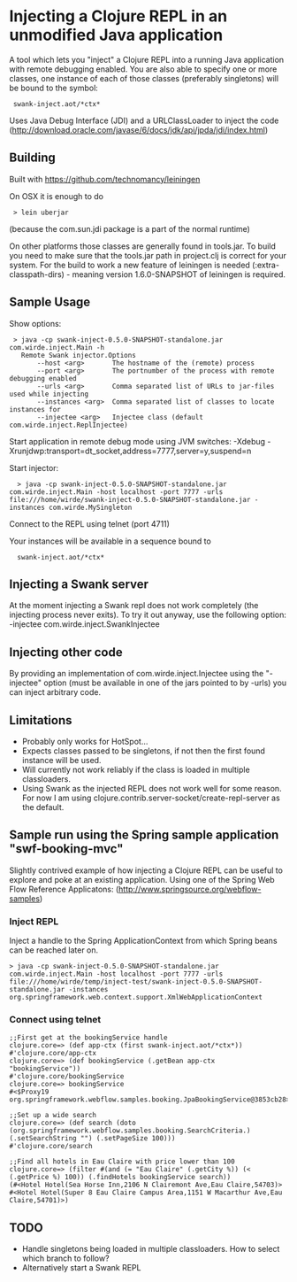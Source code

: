 # Injecting a Clojure REPL in an unmodified Java application 

A tool which lets you "inject" a Clojure REPL into a running Java application with remote debugging enabled. You are also able to specify one or more classes, one instance of each of those classes (preferably singletons) will be bound to the symbol:

     swank-inject.aot/*ctx*

Uses Java Debug Interface (JDI) and a URLClassLoader to inject the code (http://download.oracle.com/javase/6/docs/jdk/api/jpda/jdi/index.html)

## Building

Built with https://github.com/technomancy/leiningen

On OSX it is enough to do 

     > lein uberjar

(because the com.sun.jdi package is a part of the normal runtime)

On other platforms those classes are generally found in tools.jar. To build you need to make sure that the tools.jar path in project.clj is correct for your system. For the build to work a new feature of leiningen is needed (:extra-classpath-dirs) - meaning version 1.6.0-SNAPSHOT of leiningen is required.

## Sample Usage

Show options:

     > java -cp swank-inject-0.5.0-SNAPSHOT-standalone.jar com.wirde.inject.Main -h
       Remote Swank injector.Options
           --host <arg>       The hostname of the (remote) process                           
           --port <arg>       The portnumber of the process with remote debugging enabled    
           --urls <arg>       Comma separated list of URLs to jar-files used while injecting 
           --instances <arg>  Comma separated list of classes to locate instances for        
           --injectee <arg>   Injectee class (default com.wirde.inject.ReplInjectee)

Start application in remote debug mode using JVM switches:
-Xdebug -Xrunjdwp:transport=dt_socket,address=7777,server=y,suspend=n 

Start injector:

      > java -cp swank-inject-0.5.0-SNAPSHOT-standalone.jar com.wirde.inject.Main -host localhost -port 7777 -urls file:///home/wirde/swank-inject-0.5.0-SNAPSHOT-standalone.jar -instances com.wirde.MySingleton

Connect to the REPL using telnet (port 4711)

Your instances will be available in a sequence bound to 

      swank-inject.aot/*ctx*

## Injecting a Swank server

At the moment injecting a Swank repl does not work completely (the injecting process never exits). To try it out anyway, use the following option:
-injectee com.wirde.inject.SwankInjectee

## Injecting other code

By providing an implementation of com.wirde.inject.Injectee using the "-injectee" option (must be available in one of the jars pointed to by -urls) you can inject arbitrary code.

## Limitations

* Probably only works for HotSpot...
* Expects classes passed to be singletons, if not then the first found instance will be used.
* Will currently not work reliably if the class is loaded in multiple classloaders.
* Using Swank as the injected REPL does not work well for some reason. For now I am using clojure.contrib.server-socket/create-repl-server as the default.

## Sample run using the Spring sample application "swf-booking-mvc" 

Slightly contrived example of how injecting a Clojure REPL can be useful to explore and poke at an existing application. Using one of the Spring Web Flow Reference Applicatons: (http://www.springsource.org/webflow-samples)

### Inject REPL

Inject a handle to the Spring ApplicationContext from which Spring beans can be reached later on.

    > java -cp swank-inject-0.5.0-SNAPSHOT-standalone.jar com.wirde.inject.Main -host localhost -port 7777 -urls file:///home/wirde/temp/inject-test/swank-inject-0.5.0-SNAPSHOT-standalone.jar -instances org.springframework.web.context.support.XmlWebApplicationContext

### Connect using telnet

    ;;First get at the bookingService handle
    clojure.core=> (def app-ctx (first swank-inject.aot/*ctx*))
    #'clojure.core/app-ctx
    clojure.core=> (def bookingService (.getBean app-ctx "bookingService"))
    #'clojure.core/bookingService
    clojure.core=> bookingService
    #<$Proxy19 org.springframework.webflow.samples.booking.JpaBookingService@3853cb28>

    ;;Set up a wide search
    clojure.core=> (def search (doto (org.springframework.webflow.samples.booking.SearchCriteria.) (.setSearchString "") (.setPageSize 100)))
    #'clojure.core/search

    ;;Find all hotels in Eau Claire with price lower than 100
    clojure.core=> (filter #(and (= "Eau Claire" (.getCity %)) (< (.getPrice %) 100)) (.findHotels bookingService search))
    (#<Hotel Hotel(Sea Horse Inn,2106 N Clairemont Ave,Eau Claire,54703)> #<Hotel Hotel(Super 8 Eau Claire Campus Area,1151 W Macarthur Ave,Eau Claire,54701)>)

## TODO

* Handle singletons being loaded in multiple classloaders. How to select which branch to follow?
* Alternatively start a Swank REPL
